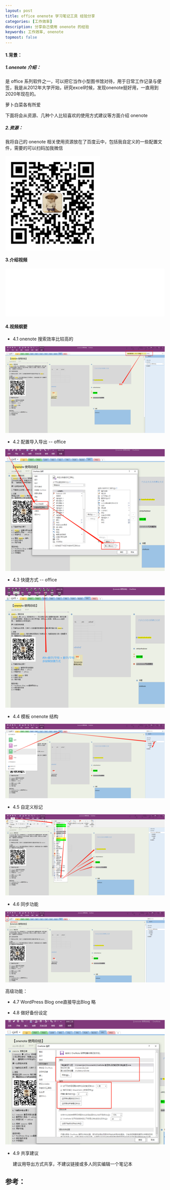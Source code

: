 ```yaml
---
layout: post
title: office onenote 学习笔记工具 经验分享
categories: [工作效率]
description: 分享自己使用 onenote 的经验
keywords: 工作效率, onenote
topmost: false
---
```




#### 1.背景：

##### 1.onenote 介绍： 

是 office 系列软件之一，可以把它当作小型图书馆对待，用于日常工作记录与便签，我是从2012年大学开始，研究excel时候，发现onenote挺好用，一直用到2020年现在的。

萝卜白菜各有所爱

下面将会从资源、几种个人比较喜欢的使用方式建议等方面介绍 onenote 

##### 2.资源：

我将自己的 onenote 相关使用资源放在了百度云中，包括我自定义的一些配置文件，需要的可以扫码加我微信

 <img src="/images/posts/2020-12-05-onenote/qrCode.jpg" width = "300" height = "300" alt="图片名称" align=center />

#### 3.介绍视频

<iframe src="//player.bilibili.com/player.html?aid=800877289&bvid=BV1Ey4y1e7sw&cid=275161353&page=1&high_quality=1" 
    scrolling="no" border="0" frameborder="no" framespacing="0" 
    allowfullscreen="true"
    width="100%"
	sandbox="allow-top-navigation allow-same-origin allow-popups allow-forms allow-scripts"
    > 
</iframe>

#### 4.视频纲要

- 4.1 onenote 搜索效率比较高的

![1609481741866](/images/posts/2020-12-05-onenote/1609481741866.png)

- 4.2 配置导入导出 -- office

![1609481768049](/images/posts/2020-12-05-onenote/1609481768049.png)

- 4.3 快捷方式 -- office 

![1609481814492](/images/posts/2020-12-05-onenote/1609481814492.png)

- 4.4 模板 onenote 结构

![1609481855214](/images/posts/2020-12-05-onenote/1609481855214.png)

- 4.5 自定义标记

![1609481894824](/images/posts/2020-12-05-onenote/1609481894824.png)

- 4.6   同步功能

![1609481965976](/images/posts/2020-12-05-onenote/1609481965976.png)

 高级功能：

- 4.7 WordPress Blog one直接导出Blog 略

- 4.8 做好备份设定

![1609481995574](/images/posts/2020-12-05-onenote/1609481995574.png)

- 4.9 共享建议

  建议用导出方式共享，不建议链接或多人同实编辑一个笔记本




## 参考：

